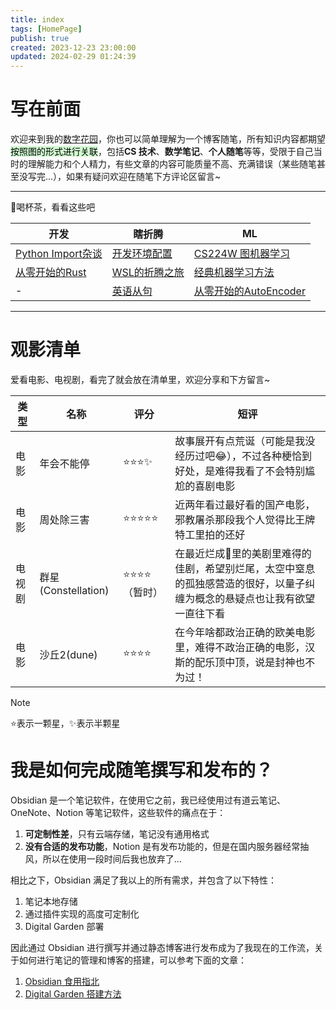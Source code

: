```yaml
---
title: index
tags: [HomePage]
publish: true
created: 2023-12-23 23:00:00
updated: 2024-02-29 01:24:39
---
```


# 写在前面

欢迎来到我的[数字花园](https://www.zhihu.com/question/400660802)，你也可以简单理解为一个博客随笔，所有知识内容都期望<mark style="background: #BBFABBA6;">按照图的形式进行关联</mark>，包括**CS 技术**、**数学笔记**、**个人随笔**等等，受限于自己当时的理解能力和个人精力，有些文章的内容可能质量不高、充满错误（某些随笔甚至没写完...），如果有疑问欢迎在随笔下方评论区留言~

---

🍵喝杯茶，看看这些吧

| 开发                                        | 瞎折腾                            | ML                                                |
| ------------------------------------------- | --------------------------------- | ------------------------------------------------- |
| [Python Import杂谈](Python%20Import杂谈.md) | [开发环境配置](开发环境配置.md)   | [CS224W 图机器学习](CS224W%20图机器学习.md)       |
| [从零开始的Rust](从零开始的Rust.md)         | [WSL的折腾之旅](WSL的折腾之旅.md) | [经典机器学习方法](经典机器学习方法.md)           |
| -                                           | [英语从句](英语从句.md)           | [从零开始的AutoEncoder](从零开始的AutoEncoder.md) |

---

# 观影清单

爱看电影、电视剧，看完了就会放在清单里，欢迎分享和下方留言~

| 类型   | 名称                | 评分             | 短评                                                                                                                       |
| ------ | ------------------- | ---------------- | -------------------------------------------------------------------------------------------------------------------------- |
| 电影   | 年会不能停          | ⭐⭐⭐✨         | 故事展开有点荒诞（可能是我没经历过吧😂），不过各种梗恰到好处，是难得我看了不会特别尴尬的喜剧电影                           |
| 电影   | 周处除三害          | ⭐⭐⭐⭐⭐       | 近两年看过最好看的国产电影，邪教屠杀那段我个人觉得比王牌特工里拍的还好                                                     |
| 电视剧 | 群星(Constellation) | ⭐⭐⭐⭐（暂时） | 在最近烂成💩里的美剧里难得的佳剧，希望别烂尾，太空中窒息的孤独感营造的很好，以量子纠缠为概念的悬疑点也让我有欲望一直往下看 |
| 电影   | 沙丘2(dune)         | ⭐⭐⭐⭐         | 在今年啥都政治正确的欧美电影里，难得不政治正确的电影，汉斯的配乐顶中顶，说是封神也不为过！                                 | 

> [!note]
> ⭐表示一颗星，✨表示半颗星

# 我是如何完成随笔撰写和发布的？

Obsidian 是一个笔记软件，在使用它之前，我已经使用过有道云笔记、OneNote、Notion 等笔记软件，这些软件的痛点在于：

1. **可定制性差**，只有云端存储，笔记没有通用格式
2. **没有合适的发布功能**，Notion 是有发布功能的，但是在国内服务器经常抽风，所以在使用一段时间后我也放弃了...

相比之下，Obsidian 满足了我以上的所有需求，并包含了以下特性：

1. 笔记本地存储
2. 通过插件实现的高度可定制化
3. Digital Garden 部署

因此通过 Obsidian 进行撰写并通过静态博客进行发布成为了我现在的工作流，关于如何进行笔记的管理和博客的搭建，可以参考下面的文章：

1. [Obsidian 食用指北](Obsidian%20食用指北.md)
2. [Digital Garden 搭建方法](Digital%20Garden%20搭建方法.md)